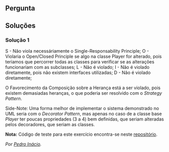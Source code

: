 ## Pergunta



## Soluções

### Solução 1

S - Não viola necessáriamente o Single-Responsability Principle;
O - Violaria o Open/Closed Principle se algo na classe Player for alterado,
pois teriamos que percorrer todas as classes para verificar se as alterações
funcionariam com as subclasses;
L - Não é violado;
I - Não é violado diretamente, pois não existem interfaces utilizadas;
D - Não é violado diretamente;

O Favorecimento da Composição sobre a Herança está a ser violado, pois existem
demasiadas heranças, o que poderia ser resolvido com o _Strategy Pattern_.

Side-Note: Uma forma melhor de implementar o sistema demonstrado no UML seria
com o _Decorator Pattern_, mas apenas no caso de a classe base _Player_ ter
poucas propriedades (3 a 4) bem definidas, que seriam alteradas pelos
decoradores, que seriam as classes.

**Nota:** Código de teste para este exercício encontra-se neste
[repositório](https://github.com/PmaiWoW/LP2_Github_Exercises).

*Por [Pedro Inácio](https://github.com/PmaiWoW).*